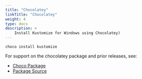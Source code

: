 ```yaml
---
title: "Chocolatey"
linkTitle: "Chocolatey"
weight: 4
type: docs
description: >
    Install Kustomize for Windows using Chocolatey)
---
```


```
choco install kustomize
```

For support on the chocolatey package
and prior releases, see:
- [Choco Package](https://chocolatey.org/packages/kustomize)
- [Package Source](https://github.com/kenmaglio/choco-kustomize)
